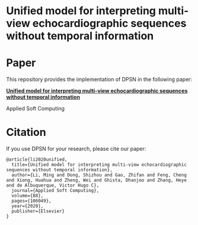 # Unified model for interpreting multi-view echocardiographic sequences without temporal information

# Paper
This repository provides the implementation of DPSN in the following paper: 

[**Unified model for interpreting multi-view echocardiographic sequences without temporal information**](https://www.sciencedirect.com/science/article/abs/pii/S1568494619308312)

Applied Soft Computing

# Citation
If you use DPSN for your research, please cite our paper:

```
@article{li2020unified,
  title={Unified model for interpreting multi-view echocardiographic sequences without temporal information},
  author={Li, Ming and Dong, Shizhou and Gao, Zhifan and Feng, Cheng and Xiong, Huahua and Zheng, Wei and Ghista, Dhanjoo and Zhang, Heye and de Albuquerque, Victor Hugo C},
  journal={Applied Soft Computing},
  volume={88},
  pages={106049},
  year={2020},
  publisher={Elsevier}
}
```

